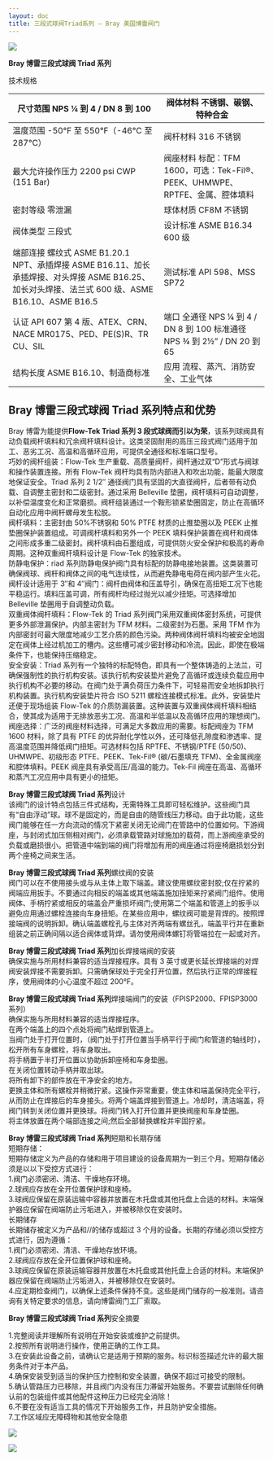 ```yaml
---
layout: doc
title: 三段式球阀Triad系列 – Bray 美国博雷阀门
---
```


![](/2022/11/download-3.png)

**Bray 博雷三段式球阀 Triad 系列**

技术规格

| 尺寸范围 NPS ¼ 到 4 / DN 8 到 100                                                                                                                | 阀体材料 不锈钢、碳钢、特种合金                                              |
| ------------------------------------------------------------------------------------------------------------------------------------------------ | ---------------------------------------------------------------------------- |
| 温度范围 \-50°F 至 550°F（-46°C 至 287°C）                                                                                                       | 阀杆材料 316 不锈钢                                                          |
| 最大允许操作压力 2200 psi CWP (151 Bar)                                                                                                          | 阀座材料 标配：TFM 1600，可选：Tek-Fil®、PEEK、UHMWPE、RPTFE、金属、腔体填料 |
| 密封等级 零泄漏                                                                                                                                  | 球体材质 CF8M 不锈钢                                                         |
| 阀体类型 三段式                                                                                                                                  | 设计标准 ASME B16.34 600 级                                                  |
| 端部连接 螺纹式 ASME B1.20.1 NPT、承插焊接 ASME B16.11、加长承插焊接、对头焊接 ASME B16.25、加长对头焊接、法兰式 600 级、ASME B16.10、ASME B16.5 | 测试标准 API 598、MSS SP72                                                   |
| 认证 API 607 第 4 版、ATEX、CRN、NACE MR0175、PED、PE(S)R、TR CU、SIL                                                                            | 端口 全通径 NPS ¼ 到 4 / DN 8 到 100 标准通径 NPS ¾ 到 2½” / DN 20 到 65     |
| 结构长度 ASME B16.10、制造商标准                                                                                                                 | 应用 流程、蒸汽、消防安全、工业气体                                          |

## **Bray 博雷三段式球阀 Triad 系列**特点和优势

Bray 博雷为能提供**Flow-Tek Triad 系列 3 段式球阀而引以为荣**，该系列球阀具有动负载阀杆填料和冗余阀杆填料设计。这类坚固耐用的高压三段式阀门适用于加工、恶劣工况、高温和高循环应用，可提供全通径和标准端口型号。  
巧妙的阀杆组装：Flow-Tek 生产重载、高质量阀杆，阀杆通过双“D”形式与阀球和操作装置连接。所有 Flow-Tek 阀杆均具有防内部进入和吹出功能，能最大限度地保证安全。Triad 系列 2 1/2″ 通径阀门具有坚固的大直径阀杆，后者带有动负载、自调整主密封和二级密封。通过采用 Belleville 垫圈，阀杆填料可自动调整，以补偿温度变化和正常磨损。阀杆组装通过一个鞍形锁紧垫圈固定，防止在高循环自动化应用中阀杆螺母发生松脱。  
阀杆填料：主密封由 50%不锈钢和 50% PTFE 材质的止推垫圈以及 PEEK 止推垫圈保护装置组成。可调阀杆填料和另外一个 PEEK 填料保护装置在阀杆和阀体之间形成多重二级密封。阀杆填料由石墨组成，可提供防火安全保护和极高的寿命周期。这种双重阀杆填料设计是 Flow-Tek 的独家技术。  
防静电保护：riad 系列防静电保护阀门具有标配的防静电接地装置。这类装置可确保阀球、阀杆和阀体之间的电气连续性，从而避免静电电荷在阀内部产生火花。  
阀杆设计适用于 3″和 4″阀门：阀杆由阀体和压盖导引，确保在高扭矩工况下也能平稳运行。填料压盖可调，所有阀杆均经过抛光以减少扭矩。可选择增加 Belleville 垫圈用于自调整动负载。  
双重阀体阀杆填料：Flow-Tek 的 Triad 系列阀门采用双重阀体密封系统，可提供更多外部泄漏保护。内部主密封为 TFM 材料。二级密封为石墨。采用 TFM 作为内部密封可最大限度地减少工艺介质的颜色污染。两种阀体阀杆填料均被安全地固定在阀体上经过机加工的槽内。这些槽可减少密封移动和冷流。因此，即使在极端条件下，也能保持压缩稳定。  
安全安装：Triad 系列有一个独特的标配特色，即具有一个整体铸造的上法兰，可确保强制性的执行机构安装。该执行机构安装垫片避免了高循环或连续负载应用中执行机构不必要的移动。在阀门处于满负荷压力条件下，可轻易而安全地拆卸执行机构装置。执行机构安装垫片符合 ISO 5211 螺栓连接模式标准。此外，安装垫片还便于现场组装 Flow-Tek 的介质防漏装置。这种装置与双重阀体阀杆填料相结合，使其成为适用于无排放恶劣工况、高温和半低温以及高循环应用的理想阀门。  
阀座选择：广泛的阀座材料选择，可满足大多数应用的需要。标配阀座为 TFM 1600 材料，除了具有 PTFE 的优异耐化学性以外，还可降低孔隙度和渗透率、提高温度范围并降低阀门扭矩。可选材料包括 RPTFE、不锈钢/PTFE (50/50)、UHMWPE、初级形态 PTFE、PEEK、Tek-Fil® (碳/石墨填充 TFM)、全金属阀座和腔体填料。PEEK 阀座具有承受高压/高温的能力。Tek-Fil 阀座在高温、高循环和蒸汽工况应用中具有更小的扭矩。

**Bray 博雷三段式球阀 Triad 系列**设计  
该阀门的设计特点包括三件式结构，无需特殊工具即可轻松维护。这些阀门具有“自由浮动”球。球不是固定的，而是自由的随管线压力移动。由于此功能，这些阀门能够在任一方向流动的情况下紧密关闭无论阀门在管路中的位置如何。下游阀座，与封闭式加压侧相对阀门，必须承载管路对球施加的载荷，而上游阀座承受的负载或磨损很小。把管道中端到端的阀门将增加有用的阀座通过将座椅磨损划分到两个座椅之间来生活。

**Bray 博雷三段式球阀 Triad 系列**螺纹阀的安装  
阀门可以在不使用接头或与从主体上取下端盖。建议使用螺纹密封胶;仅在拧紧的阀端应用扳手。不要通过向相反的端盖或其他端盖施加扭矩来拧紧阀门组件。使用阀体、手柄拧紧或相反的端盖会严重损坏阀门;使用第二个端盖和管道上的扳手以避免应用通过螺栓连接向车身扭矩。在某些应用中，螺纹阀可能是背焊的。按照焊接端阀的说明拆卸。确认端盖螺栓孔与主体对齐两端有螺丝孔，端盖平行并在重新组装之前正确间隔以适合阀体或背焊。请勿使用阀体螺钉将管端拉在一起或对齐。

**Bray 博雷三段式球阀 Triad 系列**加长焊接端阀的安装  
确保实施与所用材料兼容的适当焊接程序。具有 3 英寸或更长延长焊接端的对焊阀安装焊接不需要拆卸。只需确保球处于完全打开位置，然后执行正常的焊接程序，使用阀体的小心温度不超过 200°F。

**Bray 博雷三段式球阀 Triad 系列**焊接端阀门的安装（FPISP2000、FPISP3000 系列）  
确保实施与所用材料兼容的适当焊接程序。  
在两个端盖上的四个点处将阀门粘焊到管道上。  
当阀门处于打开位置时，（阀门处于打开位置当手柄平行于阀门和管道的轴线时），松开所有车身螺栓，将车身取出。  
将手柄置于半打开位置以协助拆卸座椅和车身垫圈。  
在关闭位置转动手柄并取出球。  
将所有卸下的部件放在干净安全的地方。  
更换主体和所有螺栓并稍微拧紧。这操作非常重要，使主体和端盖保持完全平行，从而防止在焊接后的车身接头。将两个端盖焊接到管道上。冷却时，清洁端盖，将阀门转到关闭位置并更换球。将阀门转入打开位置并更换阀座和车身垫圈。  
将主体放置在两个端部连接之间;然后全部替换螺栓并牢固拧紧。

**Bray 博雷三段式球阀 Triad 系列**短期和长期存储  
短期存储：  
短期存储定义为产品的存储和用于项目建设的设备周期为一到三个月。短期存储必须是以以下受控方式进行：  
1.阀门必须密闭、清洁、干燥地存环境。  
2.球阀应存放在全开位置保护球和座椅。  
3.球阀应保留在原装运输中容器并放置在木托盘或其他托盘上合适的材料。末端保护器应保留在阀端防止污垢进入，并被移除仅在安装时。  
长期储存  
长期储存被定义为产品和//的储存或超过 3 个月的设备。长期的存储必须以受控方式进行，因为遵循：  
1.阀门必须密闭、清洁、干燥地存放环境。  
2.球阀应存放在全开位置保护球和座椅。  
3.球阀应保留在原装运输容器并放置在木托盘或其他托盘上合适的材料。末端保护器应保留在阀端防止污垢进入，并被移除仅在安装时。  
4.应定期检查阀门，以确保上述条件保持不变。这些是阀门储存的一般准则。请咨询有关特定要求的信息，请向博雷阀门工厂索取。

**Bray 博雷三段式球阀 Triad 系列**安全摘要

1.完整阅读并理解所有说明在开始安装或维护之前提供。  
2.按照所有说明进行操作，使用正确的工作工具。  
3.在安装此设备之前，请确认它是适用于预期的服务。标识标签描述允许的最大服务条件对于本产品。  
4.确保安装受到适当的保护压力控制和安全装置，确保不超过可接受的限制。  
5.确认管路压力已移除，并且阀门内没有压力滞留开始服务。不要尝试删除任何确认前的包装组件或其他配件这种压力已经完全消除！  
6.不要在没有适当工具的情况下开始服务工作，并且防护安全措施。  
7.工作区域应无障碍物和其他安全隐患

![](/2022/11/%E6%88%AA%E5%B1%8F2022-11-04-%E4%B8%8B%E5%8D%883.20.01-1024x509.png)

![](/2022/11/%E6%88%AA%E5%B1%8F2022-11-04-%E4%B8%8B%E5%8D%883.20.11-1024x701.png)
